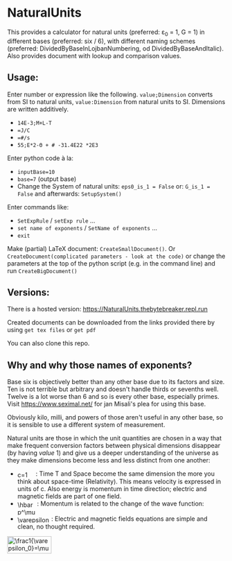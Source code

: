 # NaturalUnits
This provides a calculator for natural units (preferred: ε<sub>0</sub> = 1, G = 1) in different bases (preferred: six / 6), with different naming schemes (preferred: DividedByBaseInLojbanNumbering, od DividedByBaseAndItalic). Also provides document with lookup and comparison values.

## Usage:
Enter number or expression like the following. `value;Dimension` converts from SI to natural units, `value:Dimension` from natural units to SI. Dimensions are written additively.
* `14E-3;M+L-T`
* `=J/C`
* `=#/s`
* `55;E*2-Θ + # -31.4E22 *2E3`

Enter python code à la:

* `inputBase=10`
* `base=7` (output base)
* Change the System of natural units: `eps0_is_1 = False` or: `G_is_1 = False` and afterwards: `SetupSystem()`

Enter commands like:
* `SetExpRule` / `setExp rule` ...
* `set name of exponents` / `SetName of exponents` ...
* `exit`

Make (partial) LaTeX document: `CreateSmallDocument()`. 
Or `CreateDocument(complicated parameters - look at the code)` or change the parameters at the top of the python script (e.g. in the command line) and run `CreateBigDocument()`

## Versions:
There is a hosted version:
https://NaturalUnits.thebytebreaker.repl.run

Created documents can be downloaded from the links provided there by using `get tex files` or `get pdf`

You can also clone this repo.

## Why and why those names of exponents?
Base six is objectively better than any other base due to its factors and size. Ten is not terrible but arbitrary and doesn't handle thirds or sevenths well. Twelve is a lot worse than 6 and so is every other base, especially primes.
Visit https://www.seximal.net/ for jan Misali's plea for using this base.

Obviously kilo, milli, and powers of those aren't useful in any other base, so it is sensible to use a different system of measurement.

Natural units are those in which the unit quantities are chosen in a way that make frequent conversion factors between physical dimensions disappear (by having _value_ 1) and give us a deeper understanding of the universe as they make dimensions become less and less distinct from one another:
* <img src="https://bit.ly/3gwB3bJ" align="center" border="0" alt="c=1" width="42" height="15" />: Time T and Space become the same dimension the more you think about space-time (Relativity). This means velocity is expressed in units of c. Also energy is momentum in time direction; electric and magnetic fields are part of one field. 
* <img src="https://bit.ly/39YpmYJ" align="center" border="0" alt="\hbar =1" width="45" height="15" />: Momentum is related to the change of the wave function: <img src="https://bit.ly/3gwA6QH" align="center" border="0" alt="p^\mu =\pm i\hbar \partial_\mu" width="72" height="15" />
* <img src="https://bit.ly/3fxioej" align="center" border="0" alt="\varepsilon_0=\mu_0=1" width="78" height="15" />: Electric and magnetic fields equations are simple and clean, no thought required.
<img src="https://bit.ly/2XxthXl" align="center" border="0" alt="\frac1{\varepsilon_0}=\mu_0=2\tau" width="102" height="40" />